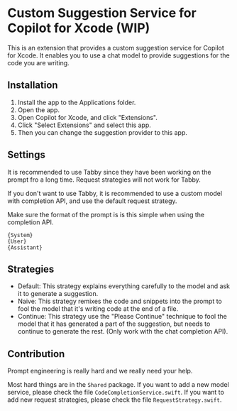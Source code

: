 #  Custom Suggestion Service for Copilot for Xcode (WIP)

This is an extension that provides a custom suggestion service for Copilot for Xcode. It enables you to use a chat model to provide suggestions for the code you are writing.

## Installation

1. Install the app to the Applications folder.
2. Open the app.
3. Open Copilot for Xcode, and click "Extensions".
4. Click "Select Extensions" and select this app.
5. Then you can change the suggestion provider to this app.

## Settings

It is recommended to use Tabby since they have been working on the prompt fro a long time. Request strategies will not work for Tabby.

If you don't want to use Tabby, it is recommended to use a custom model with completion API, and use the default request strategy. 

Make sure the format of the prompt is is this simple when using the completion API.

``` 
{System}
{User}
{Assistant}
```

## Strategies

- Default: This strategy explains everything carefully to the model and ask it to generate a suggestion.
- Naive: This strategy remixes the code and snippets into the prompt to fool the model that it's writing code at the end of a file.
- Continue: This strategy use the "Please Continue" technique to fool the model that it has generated a part of the suggestion, but needs to continue to generate the rest. (Only work with the chat completion API).

## Contribution

Prompt engineering is really hard and we really need your help. 

Most hard things are in the `Shared` package. If you want to add a new model service, please check the file `CodeCompletionService.swift`. If you want to add new request strategies, please check the file `RequestStrategy.swift`.
